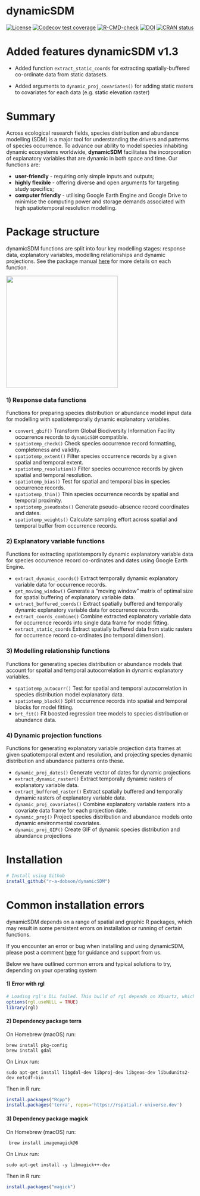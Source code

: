 
<!-- README.md is generated from README.Rmd. Please edit that file -->

# dynamicSDM

<!-- badges: start -->

[![License](https://img.shields.io/badge/license-GPL%20%28%3E=%203%29-lightgrey.svg?style=flat)](http://www.gnu.org/licenses/gpl-3.0.html)
[![Codecov test
coverage](https://codecov.io/gh/r-a-dobson/dynamicSDM/branch/main/graph/badge.svg)](https://app.codecov.io/gh/r-a-dobson/dynamicSDM?branch=main)
[![R-CMD-check](https://github.com/r-a-dobson/dynamicSDM/workflows/R-CMD-check/badge.svg)](https://github.com/r-a-dobson/dynamicSDM/actions)
[![DOI](https://zenodo.org/badge/DOI/10.5281/zenodo.7405906.svg)](https://doi.org/10.5281/zenodo.7405906)
[![CRAN
status](https://www.r-pkg.org/badges/version/dynamicSDM)](https://CRAN.R-project.org/package=dynamicSDM)
<!-- badges: end -->

# Added features dynamicSDM v1.3

- Added function `extract_static_coords` for extracting
  spatially-buffered co-ordinate data from static datasets.

- Added arguments to `dynamic_proj_covariates()` for adding static
  rasters to covariates for each data (e.g. static elevation raster)

# Summary

Across ecological research fields, species distribution and abundance
modelling (SDM) is a major tool for understanding the drivers and
patterns of species occurrence. To advance our ability to model species
inhabiting dynamic ecosystems worldwide, **dynamicSDM** facilitates the
incorporation of explanatory variables that are dynamic in both space
and time. Our functions are:

- **user-friendly** - requiring only simple inputs and outputs;
- **highly flexible** - offering diverse and open arguments for
  targeting study specifics;
- **computer friendly** - utilising Google Earth Engine and Google Drive
  to minimise the computing power and storage demands associated with
  high spatiotemporal resolution modelling.

# Package structure

dynamicSDM functions are split into four key modelling stages: response
data, explanatory variables, modelling relationships and dynamic
projections. See the package manual
[here](https://github.com/r-a-dobson/dynamicSDM/blob/main/man/figures/dynamicSDM_1.3.pdf)
for more details on each function.

<a href='https://github.com/r-a-dobson/dynamicSDM'><img src="https://raw.githubusercontent.com/r-a-dobson/dynamicSDM/main/man/figures/Figure1.png" align="centre" height="300"/></a>

### 1) Response data functions

Functions for preparing species distribution or abundance model input
data for modelling with spatiotemporally dynamic explanatory variables.

- `convert_gbif()` Transform Global Biodiversity Information Facility
  occurrence records to `dynamicSDM` compatible.
- `spatiotemp_check()` Check species occurrence record formatting,
  completeness and validity.
- `spatiotemp_extent()` Filter species occurrence records by a given
  spatial and temporal extent.
- `spatiotemp_resolution()` Filter species occurrence records by given
  spatial and temporal resolution.
- `spatiotemp_bias()` Test for spatial and temporal bias in species
  occurrence records.
- `spatiotemp_thin()` Thin species occurrence records by spatial and
  temporal proximity.
- `spatiotemp_pseudoabs()` Generate pseudo-absence record coordinates
  and dates.
- `spatiotemp_weights()` Calculate sampling effort across spatial and
  temporal buffer from occurrence records.

### 2) Explanatory variable functions

Functions for extracting spatiotemporally dynamic explanatory variable
data for species occurrence record co-ordinates and dates using Google
Earth Engine.

- `extract_dynamic_coords()` Extract temporally dynamic explanatory
  variable data for occurrence records.
- `get_moving_window()` Generate a “moving window” matrix of optimal
  size for spatial buffering of explanatory variable data.
- `extract_buffered_coords()` Extract spatially buffered and temporally
  dynamic explanatory variable data for occurrence records.
- `extract_coords_combine()` Combine extracted explanatory variable data
  for occurrence records into single data frame for model fitting.
- `extract_static_coords` Extract spatially buffered data from static
  rasters for occurrence record co-ordinates (no temporal dimension).

### 3) Modelling relationship functions

Functions for generating species distribution or abundance models that
account for spatial and temporal autocorrelation in dynamic explanatory
variables.

- `spatiotemp_autocorr()` Test for spatial and temporal autocorrelation
  in species distribution model explanatory data.
- `spatiotemp_block()` Split occurrence records into spatial and
  temporal blocks for model fitting.
- `brt_fit()` Fit boosted regression tree models to species distribution
  or abundance data.

### 4) Dynamic projection functions

Functions for generating explanatory variable projection data frames at
given spatiotemporal extent and resolution, and projecting species
dynamic distribution and abundance patterns onto these.

- `dynamic_proj_dates()` Generate vector of dates for dynamic
  projections
- `extract_dynamic_raster()` Extract temporally dynamic rasters of
  explanatory variable data.
- `extract_buffered_raster()` Extract spatially buffered and temporally
  dynamic rasters of explanatory variable data.
- `dynamic_proj_covariates()` Combine explanatory variable rasters into
  a covariate data frame for each projection date.
- `dynamic_proj()` Project species distribution and abundance models
  onto dynamic environmental covariates.
- `dynamic_proj_GIF()` Create GIF of dynamic species distribution and
  abundance projections

# Installation

``` r
# Install using Github 
install_github("r-a-dobson/dynamicSDM")
```

# Common installation errors

dynamicSDM depends on a range of spatial and graphic R packages, which
may result in some persistent errors on installation or running of
certain functions.

If you encounter an error or bug when installing and using dynamicSDM,
please post a comment
[here](https://github.com/r-a-dobson/dynamicSDM/issues) for guidance and
support from us.

Below we have outlined common errors and typical solutions to try,
depending on your operating system

#### 1) Error with rgl

``` r
# Loading rgl's DLL failed. This build of rgl depends on XQuartz, which failed to load.
options(rgl.useNULL = TRUE)
library(rgl)
```

#### 2) Dependency package terra

On Homebrew (macOS) run:

``` homebrew
brew install pkg-config
brew install gdal
```

On Linux run:

``` linux
sudo apt-get install libgdal-dev libproj-dev libgeos-dev libudunits2-dev netcdf-bin 
```

Then in R run:

``` r
install.packages("Rcpp")
install.packages('terra', repos='https://rspatial.r-universe.dev')
```

#### 3) Dependency package magick

On Homebrew (macOS) run:

``` homebrew
 brew install imagemagick@6
```

On Linux run:

``` linux
sudo apt-get install -y libmagick++-dev
```

Then in R run:

``` r
install.packages("magick")
```
